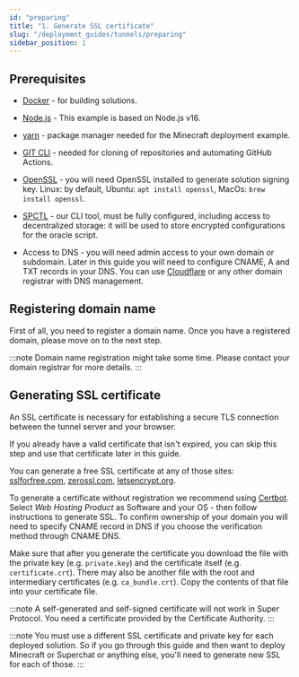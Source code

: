 ```yaml
---
id: "preparing"
title: "1. Generate SSL certificate"
slug: "/deployment_guides/tunnels/preparing"
sidebar_position: 1
---
```


## Prerequisites

- [Docker](https://docs.docker.com/engine/install/) - for building solutions.

- [Node.js](https://nodejs.org/en/download/package-manager) - This example is based on Node.js v16.

- [yarn](https://classic.yarnpkg.com/lang/en/docs/install/#mac-stable) - package manager needed for the Minecraft deployment example.

- [GIT CLI](https://github.com/git-guides/install-git) - needed for cloning of repositories and automating GitHub Actions.

- [OpenSSL](https://www.openssl.org/) - you will need OpenSSL installed to generate solution signing key. Linux: by default, Ubuntu: `apt install openssl`, MacOs: `brew install openssl`.

- [SPCTL](/developers/cli_guides/) - our CLI tool, must be fully configured, including access to decentralized storage: it will be used to store encrypted configurations for the oracle script.

- Access to DNS - you will need admin access to your own domain or subdomain. Later in this guide you will need to configure CNAME, A and TXT records in your DNS. You can use [Cloudflare](https://www.cloudflare.com/products/registrar/) or any other domain registrar with DNS management.

## Registering domain name

First of all, you need to register a domain name. Once you have a registered domain, please move on to the next step.

:::note
Domain name registration might take some time. Please contact your domain registrar for more details. 
:::

## Generating SSL certificate

An SSL certificate is necessary for establishing a secure TLS connection between the tunnel server and your browser.

If you already have a valid certificate that isn't expired, you can skip this step and use that certificate later in this guide.

You can generate a free SSL certificate at any of those sites: [sslforfree.com](https://www.sslforfree.com/), [zerossl.com](https://zerossl.com/), [letsencrypt.org](https://letsencrypt.org/).

To generate a certificate without registration we recommend using [Certbot](https://certbot.eff.org/instructions). Select *Web Hosting Product* as Software and your OS - then follow instructions to generate SSL. To confirm ownership of your domain you will need to specify CNAME record in DNS if you choose the verification method through CNAME DNS.

Make sure that after you generate the certificate you download the file with the private key (e.g. `private.key`) and the certificate itself (e.g. `certificate.crt`). There may also be another file with the root and intermediary certificates (e.g. `ca_bundle.crt`). Copy the contents of that file into your certificate file.

:::note
A self-generated and self-signed certificate will not work in Super Protocol. You need a certificate provided by the Certificate Authority.
:::

:::note
You must use a different SSL certificate and private key for each deployed solution. So if you go through this guide and then want to deploy Minecraft or Superchat or anything else, you'll need to generate new SSL for each of those. 
:::
